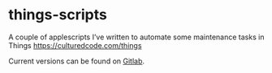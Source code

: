 # things-scripts
A couple of applescripts I’ve written to automate some maintenance tasks in Things https://culturedcode.com/things

Current versions can be found on [Gitlab](https://gitlab.com/benjamineskola/things-scripts).
